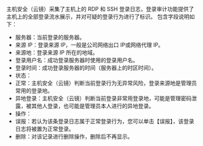 主机安全（云镜）采集了主机上的 RDP 和 SSH 登录日志，登录审计功能提供了主机上的全部登录流水展示，并对可疑的登录行为进行了标识。
包含字段说明如下：
- 服务器：当前登录的服务器。
- 来源 IP：登录来源 IP，一般是公司网络出口 IP或网络代理 IP。
- 来源地：登录来源 IP 所在的地域。
- 登录用户名：成功登录服务器时使用的登录用户名。
- 登录时间：成功登录服务器的时间（服务器上的时区时间）。
- 状态：
 - 正常：主机安全（云镜）判断当前登录行为无异常风险，登录来源地是管理员常用的登录地。
 - 异地登录：主机安全（云镜）判断当前登录非常用登录地，可能是管理密码泄露，被其他人登录，也可能是管理员本人进行的异地登录。
- 操作：
 - 误报：若认为该条登录日志属于正常登录行为，您可以单击【误报】，该登录日志将被置为正常登录。
 - 删除：对该记录进行删除操作，删除后不再显示。
